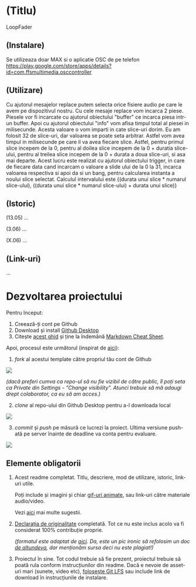 # (Titlu)
LoopFader

## (Instalare)
Se utilizeaza doar MAX si o aplicatie OSC de pe telefon https://play.google.com/store/apps/details?id=com.ffsmultimedia.osccontroller

## (Utilizare)
Cu ajutorul mesajelor replace putem selecta orice fisiere audio pe care le avem pe dispozitivul nostru. Cu cele mesaje replace vom incarca 2 piese. Piesele vor fi incarcate cu ajutorul obiectului "buffer" ce incarca piesa intr-un buffer. Apoi cu ajutorul obiectului "info" vom afisa timpul total al piesei in milisecunde. Acesta valoare o vom imparti in cate slice-uri dorim. Eu am folosit 32 de slice-uri, dar valoarea se poate seta arbitrar. Astfel vom avea timpul in milisecunde pe care il va avea fiecare slice. Astfel, pentru primul slice incepem de la 0, pentru al doilea slice incepem de la 0 + duratia slice-ului, pentru al treilea slice incepem de la 0 + durata a doua slice-uri, si asa mai departe. Acest lucru este realizat cu ajutorul obiectului trigger, in care de fiecare data cand incarcam o valoare a slide ului de la 0 la 31, incarca valoarea respectiva si apoi da si un bang, pentru calcularea instanta a noului slice selectat. Calculul intervalului este {(durata unui slice * numarul slice-ului), ((durata unui slice * numarul slice-ului) + durata unui slice)}

## (Istoric)

(13.05) ...

(3.06) ...

(X.06) ...

## (Link-uri)
...

# Dezvoltarea proiectului

Pentru început:

1. Creează-ți cont pe Github
2. Download și install [Github Desktop](https://desktop.github.com/)
3. Citește [acest ghid](https://charlesmartin.com.au/blog/2020/08/09/student-project-repository) și ține la îndemână [Markdown Cheat Sheet](https://www.markdownguide.org/cheat-sheet).

Apoi, procesul este următorul (inspirat de [aici](https://cs.anu.edu.au/courses/comp1720/deliverables/05-major-project/#submission-process)):

1. *fork* al acestui template către propriul tău cont de Github

![](assets/fork.gif)

_(dacă preferi cumva ca repo-ul să nu fie vizibil de către public, îl poți seta ca Private din Settings - "Change visibility". Atunci trebuie să mă adaugi drept colaborator, ca eu să am acces.)_

2. *clone* al repo-ului din Github Desktop pentru a-l downloada local

![](assets/clone.gif)

3. *commit* și *push* pe măsură ce lucrezi la proiect. Ultima versiune push-ată pe server înainte de deadline va conta pentru evaluare.

![](assets/commit.gif)

## Elemente obligatorii

1. Acest readme completat. Titlu, descriere, mod de utilizare, istoric, link-uri utile.

   Poți include și imagini și chiar [gif-uri animate](https://www.screentogif.com/), sau link-uri către materiale audio/video.
   
   Vezi [aici](https://charlesmartin.com.au/blog/2020/08/09/student-project-repository) mai multe sugestii.

2. [Declarația de originalitate](statement-of-originality.yml) completată. Tot ce nu este inclus acolo va fi considerat 100% contribuție proprie.

    *(formatul este adaptat de [aici](https://gitlab.cecs.anu.edu.au/comp1720/2018/comp1720-2018-major-project/-/blob/master/statement-of-originality.yml). Da, este un pic ironic să refolosim un doc [de altundeva](https://cs.anu.edu.au/courses/comp1720/resources/faq/#how-do-i-fill-out-my-statement-of-originality), dar menționăm sursa deci nu este plagiat!)*

3. Proiectul în sine. Tot codul trebuie să fie prezent, proiectul trebuie să poată rula conform instrucțiunilor din readme. Dacă e nevoie de asset-uri mari (sunete, video etc), [folosește Git LFS](https://git-lfs.github.com/) sau include link de download în instrucțiunile de instalare.

